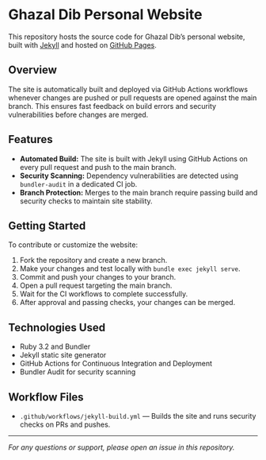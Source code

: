 # Ghazal Dib Personal Website

This repository hosts the source code for Ghazal Dib’s personal website, built with [Jekyll](https://jekyllrb.com/) and hosted on [GitHub Pages](https://pages.github.com/).

## Overview

The site is automatically built and deployed via GitHub Actions workflows whenever changes are pushed or pull requests are opened against the main branch. This ensures fast feedback on build errors and security vulnerabilities before changes are merged.

## Features

- **Automated Build:** The site is built with Jekyll using GitHub Actions on every pull request and push to the main branch.
- **Security Scanning:** Dependency vulnerabilities are detected using `bundler-audit` in a dedicated CI job.
- **Branch Protection:** Merges to the main branch require passing build and security checks to maintain site stability.

## Getting Started

To contribute or customize the website:

1. Fork the repository and create a new branch.
2. Make your changes and test locally with `bundle exec jekyll serve`.
3. Commit and push your changes to your branch.
4. Open a pull request targeting the main branch.
5. Wait for the CI workflows to complete successfully.
6. After approval and passing checks, your changes can be merged.

## Technologies Used

- Ruby 3.2 and Bundler
- Jekyll static site generator
- GitHub Actions for Continuous Integration and Deployment
- Bundler Audit for security scanning

## Workflow Files

- `.github/workflows/jekyll-build.yml` — Builds the site and runs security checks on PRs and pushes.

---

*For any questions or support, please open an issue in this repository.*


